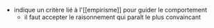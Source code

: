 - indique un critère lié à l'[[empirisme]] pour guider le comportement
    - il faut accepter le raisonnement qui paraît le plus convaincant